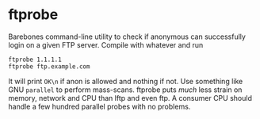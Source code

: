 # ftprobe

Barebones command-line utility to check if anonymous can successfully login on a given FTP server. Compile with whatever and run

```
ftprobe 1.1.1.1
ftprobe ftp.example.com
```

It will print `OK\n` if anon is allowed and nothing if not. Use something like GNU `parallel` to perform mass-scans. ftprobe puts *much* less strain on memory, network and CPU than lftp and even ftp. A consumer CPU should handle a few hundred parallel probes with no problems.
